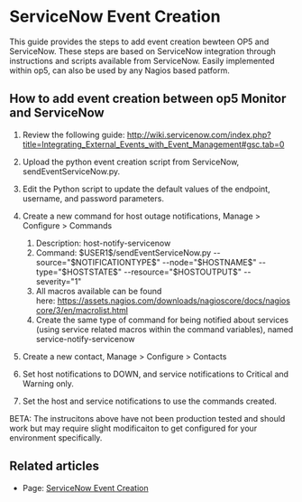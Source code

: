 # ServiceNow Event Creation

This guide provides the steps to add event creation bewteen OP5 and ServiceNow. These steps are based on ServiceNow integration through instructions and scripts available from ServiceNow. Easily implemented within op5, can also be used by any Nagios based patform.

## How to add event creation between op5 Monitor and ServiceNow

1. Review the following guide: <http://wiki.servicenow.com/index.php?title=Integrating_External_Events_with_Event_Management#gsc.tab=0>
2. Upload the python event creation script from ServiceNow, sendEventServiceNow.py.
3. Edit the Python script to update the default values of the endpoint, username, and password parameters.
4. Create a new command for host outage notifications, Manage \> Configure \> Commands
    1.  Description: host-notify-servicenow
    2.  Command: \$USER1\$/sendEventServiceNow.py --source="\$NOTIFICATIONTYPE\$" --node="\$HOSTNAME\$" --type="\$HOSTSTATE\$" --resource="\$HOSTOUTPUT\$" --severity="1"
    3.  All macros available can be found here: <https://assets.nagios.com/downloads/nagioscore/docs/nagioscore/3/en/macrolist.html>
    4.  Create the same type of command for being notified about services (using service related macros within the command variables), named service-notify-servicenow

5. Create a new contact, Manage \> Configure \> Contacts
6. Set host notifications to DOWN, and service notifications to Critical and Warning only.
7. Set the host and service notifications to use the commands created.

BETA: The instrucitons above have not been production tested and should work but may require slight modificaiton to get configured for your environment specifically.

## Related articles

- Page:
    [ServiceNow Event Creation](/display/HOWTOs/ServiceNow+Event+Creation)
